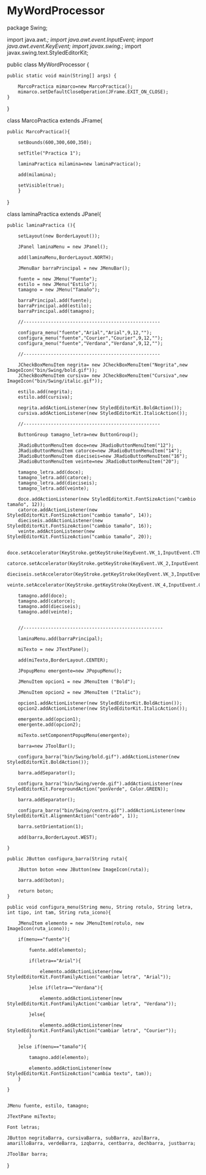 # MyWordProcessor
package Swing;

import java.awt.*;
import java.awt.event.InputEvent;
import java.awt.event.KeyEvent;
import javax.swing.*;
import javax.swing.text.StyledEditorKit;

public class MyWordProcessor {

	public static void main(String[] args) {

		MarcoPractica mimarco=new MarcoPractica();
		mimarco.setDefaultCloseOperation(JFrame.EXIT_ON_CLOSE);
	}
}

class MarcoPractica extends JFrame{
	
	public MarcoPractica(){
		
		setBounds(600,300,600,350);
		
		setTitle("Practica 1");
		
		laminaPractica milamina=new laminaPractica();
		
		add(milamina);
		
		setVisible(true);
		}
}

class laminaPractica extends JPanel{ 
	
	public laminaPractica (){
		
		setLayout(new BorderLayout());
		
		JPanel laminaMenu = new JPanel();
		
		add(laminaMenu,BorderLayout.NORTH);
		
		JMenuBar barraPrincipal = new JMenuBar();
		
		fuente = new JMenu("Fuente");
		estilo = new JMenu("Estilo");
		tamagno = new JMenu("Tamaño");
		
		barraPrincipal.add(fuente);
	    barraPrincipal.add(estilo);
		barraPrincipal.add(tamagno);
		
		//--------------------------------------------------
		
		configura_menu("fuente","Arial","Arial",9,12,"");
		configura_menu("fuente","Courier","Courier",9,12,"");
		configura_menu("fuente","Verdana","Verdana",9,12,"");
		
		//--------------------------------------------------
		
		JCheckBoxMenuItem negrita= new JCheckBoxMenuItem("Negrita",new ImageIcon("bin/Swing/bold.gif"));
		JCheckBoxMenuItem cursiva= new JCheckBoxMenuItem("Cursiva",new ImageIcon("bin/Swing/italic.gif"));
		
		estilo.add(negrita);
		estilo.add(cursiva);
		
		negrita.addActionListener(new StyledEditorKit.BoldAction());
		cursiva.addActionListener(new StyledEditorKit.ItalicAction());
		
		//--------------------------------------------------
		
		ButtonGroup tamagno_letra=new ButtonGroup();
		
		JRadioButtonMenuItem doce=new JRadioButtonMenuItem("12");
		JRadioButtonMenuItem catorce=new JRadioButtonMenuItem("14");
		JRadioButtonMenuItem dieciseis=new JRadioButtonMenuItem("16");
		JRadioButtonMenuItem veinte=new JRadioButtonMenuItem("20");
		
		tamagno_letra.add(doce);
		tamagno_letra.add(catorce);
		tamagno_letra.add(dieciseis);
		tamagno_letra.add(veinte);
		
		doce.addActionListener(new StyledEditorKit.FontSizeAction("cambio tamaño", 12));
		catorce.addActionListener(new StyledEditorKit.FontSizeAction("cambio tamaño", 14));
		dieciseis.addActionListener(new StyledEditorKit.FontSizeAction("cambio tamaño", 16));
		veinte.addActionListener(new StyledEditorKit.FontSizeAction("cambio tamaño", 20));
		
		doce.setAccelerator(KeyStroke.getKeyStroke(KeyEvent.VK_1,InputEvent.CTRL_DOWN_MASK));
		catorce.setAccelerator(KeyStroke.getKeyStroke(KeyEvent.VK_2,InputEvent.CTRL_DOWN_MASK));
		dieciseis.setAccelerator(KeyStroke.getKeyStroke(KeyEvent.VK_3,InputEvent.CTRL_DOWN_MASK));
		veinte.setAccelerator(KeyStroke.getKeyStroke(KeyEvent.VK_4,InputEvent.CTRL_DOWN_MASK));
		
		tamagno.add(doce);
		tamagno.add(catorce);
		tamagno.add(dieciseis);
		tamagno.add(veinte);
		
		
		//---------------------------------------------------
		
		laminaMenu.add(barraPrincipal);
		
		miTexto = new JTextPane();
		
		add(miTexto,BorderLayout.CENTER);
		
		JPopupMenu emergente=new JPopupMenu();
		
		JMenuItem opcion1 = new JMenuItem ("Bold");
		
		JMenuItem opcion2 = new JMenuItem ("Italic");
		
		opcion1.addActionListener(new StyledEditorKit.BoldAction());
		opcion2.addActionListener(new StyledEditorKit.ItalicAction());
		
		emergente.add(opcion1);
		emergente.add(opcion2);
		
		miTexto.setComponentPopupMenu(emergente);
		
		barra=new JToolBar();
		
		configura_barra("bin/Swing/bold.gif").addActionListener(new StyledEditorKit.BoldAction());
		
		barra.addSeparator();
		
		configura_barra("bin/Swing/verde.gif").addActionListener(new StyledEditorKit.ForegroundAction("ponVerde", Color.GREEN));
		
		barra.addSeparator();
		
		configura_barra("bin/Swing/centro.gif").addActionListener(new StyledEditorKit.AlignmentAction("centrado", 1));
		
		barra.setOrientation(1);
		
		add(barra,BorderLayout.WEST);
		
	}
	
	public JButton configura_barra(String ruta){
		
		JButton boton =new JButton(new ImageIcon(ruta));
		
		barra.add(boton);
		
		return boton;
	}
	
	public void configura_menu(String menu, String rotulo, String letra, int tipo, int tam, String ruta_icono){
		
		JMenuItem elemento = new JMenuItem(rotulo, new ImageIcon(ruta_icono));
		
		if(menu=="fuente"){
			
			fuente.add(elemento);
			
			if(letra=="Arial"){
				
				elemento.addActionListener(new StyledEditorKit.FontFamilyAction("cambiar letra", "Arial"));
				
			}else if(letra=="Verdana"){
				
				elemento.addActionListener(new StyledEditorKit.FontFamilyAction("cambiar letra", "Verdana"));
				
			}else{
				
				elemento.addActionListener(new StyledEditorKit.FontFamilyAction("cambiar letra", "Courier"));
			}
			
		}else if(menu=="tamaño"){
				
			tamagno.add(elemento);
			
			elemento.addActionListener(new StyledEditorKit.FontSizeAction("cambia texto", tam));
		}
	
	}
	

	JMenu fuente, estilo, tamagno;

	JTextPane miTexto;
	
	Font letras;
	
	JButton negritaBarra, cursivaBarra, subBarra, azulBarra, amarilloBarra, verdeBarra, izqbarra, centbarra, dechbarra, justbarra;
	
	JToolBar barra;
	
}
